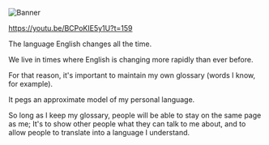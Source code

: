 ![Banner](./banner.jpg) 

<https://youtu.be/BCPoKIE5y1U?t=159>

The language English changes all the time.

We live in times where English is changing more rapidly than ever before.

For that reason, it's important to maintain my own glossary (words I know, for
example).

It pegs an approximate model of my personal language.

So long as I keep my glossary, people will be able to stay on the same page as
me; It's to show other people what they can talk to me about, and to allow
people to translate into a language I understand.
